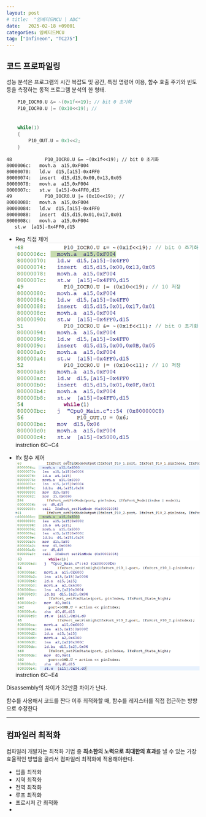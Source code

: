 ```yaml
---
layout: post
# title:  "임베디드MCU | ADC"
date:   2025-02-18 +09001
categories: 임베디드MCU
tag: ["Infineon", "TC275"]
---
```


## 코드 프로파일링
성능 분석은 프로그램의 시간 복잡도 및 공간, 특정 명령어 이용, 함수 호출 주기와 빈도 등을 측정하는 동적 프로그램 분석의 한 형태.
``` c
    P10_IOCR0.U &= ~(0x1f<<19); // bit 0 초기화
    P10_IOCR0.U |= (0x10<<19); //
        

    while(1)
    {
        P10_OUT.U = 0x1<<2;
    }
```

``` assembly
48            P10_IOCR0.U &= ~(0x1f<<19); // bit 0 초기화
8000006c:   movh.a  a15,0xF004
80000070:   ld.w  d15,[a15]-0x4FF0
80000074:   insert  d15,d15,0x00,0x13,0x05
80000078:   movh.a  a15,0xF004
8000007c:   st.w  [a15]-0x4FF0,d15
49            P10_IOCR0.U |= (0x10<<19); //
80000080:   movh.a  a15,0xF004
80000084:   ld.w  d15,[a15]-0x4FF0
80000088:   insert  d15,d15,0x01,0x17,0x01
8000008c:   movh.a  a15,0xF004
   st.w  [a15]-0x4FF0,d15
```

- Reg 직접 제어
![alt text](/assets/images/regi.png)
instrction 6C~C4

- Ifx 함수 제어
![alt text](/assets/images/func1.png)
![alt text](/assets/images/func2.png)
instrction 6C~E4

Disassembly의 차이가 32만큼 차이가 난다.

함수를 사용해서 코드를 짠다
이후 최적화할 때, 함수를 레지스터를 직접 접근하는 방향으로 수정한다

---

## 컴파일러 최적화
컴파일러 개발자는 최적화 기법 중 **최소한의 노력으로 최대한의 효과**를 낼 수 있는 가장 효율적인 방법을 골라서 컴파일러 최적화에 적용해야한다.

- 핍홀 최적화
- 지역 최적화
- 전역 최적화
- 루프 최적화
- 프로시저 간 최적화
- 
